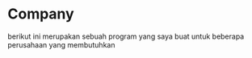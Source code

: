 # Company
berikut ini merupakan sebuah program yang saya buat untuk beberapa perusahaan yang membutuhkan

